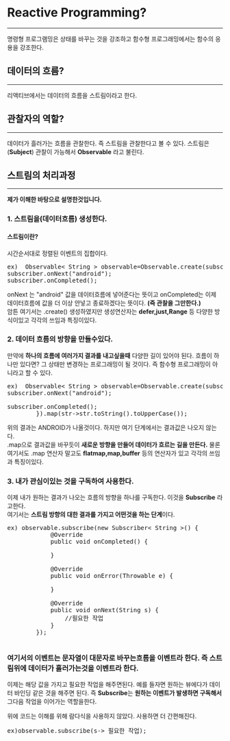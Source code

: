 # Reactive Programming?  
--------- 
명령형 프로그램밍은 상태를 바꾸는 것을 강조하고 함수형 프로그래밍에서는 함수의 응용을 강조한다. 

## 데이터의 흐름?   
----
리액티브에서는 데이터의 흐름을 스트림이라고 한다. 

## 관찰자의 역할?
----
데이터가 흘러가는 흐름을 관찰한다. 즉 스트림을 관찰한다고 볼 수 있다. 
스트림은(**Subject**) 관찰이 가능해서 **Observable** 라고 불린다.    

## 스트림의 처리과정 
---- 
**제가 이해한 바탕으로 설명한것입니다.**  
### 1. 스트림을(데이터흐름) 생성한다. 

#### 스트림이란?   
시간순서대로 정렬된 이벤트의 집합이다. 
<pre>
ex)  Observable< String > observable=Observable.create(subscriber -> {
subscriber.onNext("android");  
subscriber.onCompleted();  
</pre>     

onNext 는 "android" 값을 데이터흐름에 넣어준다는 뜻이고 onCompleted는 이제 데이터흐름에 값을 더 이상 안넣고 종료하겠다는 뜻이다. **(즉 관찰을 그만한다.)**  
암튼 여기서는 .create() 생성하였지만 생성연산자는 **defer,just,Range** 등 다양한 방식이있고 각각의 쓰임과 특징이있다.  


### 2. 데이터 흐름의 방향을 만들수있다.  
만약에 **하나의 흐름에 여러가지 결과를 내고싶을때** 다양한 길이 있어야 된다. 
흐름이 하나만 있다면? 그 상태만 변경하는 프로그래밍이 될 것이다. 즉 함수형 프로그래밍이 아니라고 할 수 있다.
  
<pre>
ex)  Observable< String > observable=Observable.create(subscriber -> {
subscriber.onNext("android");  
                
subscriber.onCompleted();       
        }).map(str->str.toString().toUpperCase());
</pre>
위의 결과는 ANDROID가 나올것이다. 하지만 여기 단계에서는  결과값은 나오지 않는다.   
.map으로 결과값을 바꾸듯이 **새로운 방향을 만들어 데이터가 흐르는 길을 만든다.** 물론 여기서도 .map 연산자 말고도 **flatmap,map,buffer** 등의 연산자가 있고 각각의 쓰임과 특징이있다.  

### 3. 내가 관심이있는 것을 구독하여 사용한다. 
이제 내가 원하는 결과가 나오는 흐름의 방향을 하나를 구독한다. 
이것을 **Subscribe** 라고한다.   
여기서는 **스트림 방향의 대한 결과를 가지고 어떤것을 하는 단계**이다.  


<pre>
ex) observable.subscribe(new Subscriber< String >() {
            @Override
            public void onCompleted() {

            }

            @Override
            public void onError(Throwable e) {

            }

            @Override
            public void onNext(String s) {
                //필요한 작업 
            }
        });  
 </pre>
  
### **여기서의 이벤트는 문자열이 대문자로 바꾸는흐름을 이벤트라 한다. 즉 스트림위에 데이터가 흘러가는것을 이벤트라 한다.**  
이제는 해당 값을 가지고 필요한 작업을 해주면된다. 예를 들자면 원하는 뷰에다가 데이터 바인딩 같은 것을 해주면 된다.
즉 **Subscribe**는 **원하는 이벤트가 발생하면 구독해서** 그다음 작업을 이어가는 역할을한다. 


위에 코드는 이해를 위해 람다식을 사용하지 않았다. 사용하면 더 간편해진다.   

<pre>
ex)observable.subscribe(s-> 필요한 작업);
</pre>  






